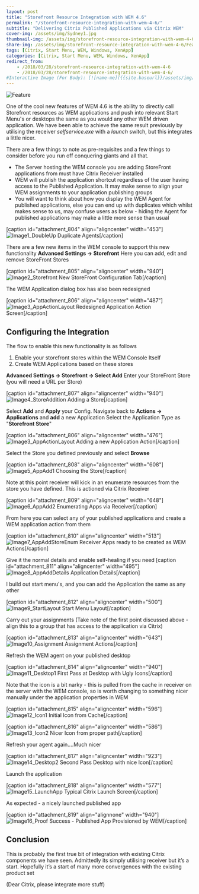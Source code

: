 ```yaml
---
layout: post
title: "Storefront Resource Integration with WEM 4.6"
permalink: "/storefront-resource-integration-with-wem-4-6/"
subtitle: "Delivering Citrix Published Applications via Citrix WEM"
cover-img: /assets/img/Sydney1.jpg
thumbnail-img: /assets/img/storefront-resource-integration-with-wem-4-6/Feature.png
share-img: /assets/img/storefront-resource-integration-with-wem-4-6/Feature.png
tags: [Citrix, Start Menu, WEM, Windows, XenApp]
categories: [Citrix, Start Menu, WEM, Windows, XenApp]
redirect_from: 
    - /2018/03/28/storefront-resource-integration-with-wem-4-6
    - /2018/03/28/storefront-resource-integration-with-wem-4-6/
#Interactive Image (For Body): [![name-me]({{site.baseurl}}/assets/img/storefront-resource-integration-with-wem-4-6/iometer_Eph_Response.png)]({{site.baseurl}}/assets/img/storefront-resource-integration-with-wem-4-6/image-name.png)
---
```


![Feature]({{site.baseurl}}/assets/img/storefront-resource-integration-with-wem-4-6/Feature.png)

One of the cool new features of WEM 4.6 is the ability to directly call Storefront resources as WEM applications and push into relevant Start Menu's or desktops the same as you would any other WEM driven application. We have been able to achieve the same result previously by utilising the receiver *selfservice.exe* with a *launch* switch, but this integrates a little nicer.

There are a few things to note as pre-requisites and a few things to consider before you run off conquering giants and all that.

*  The Server hosting the WEM console you are adding StoreFront applications from must have Citrix Receiver installed
*  WEM will publish the application shortcut regardless of the user having access to the Published Application. It may make sense to align your WEM assignments to your application publishing groups
*  You will want to think about how you display the WEM Agent for published applications, else you can end up with duplicates which whilst makes sense to us, may confuse users as below - hiding the Agent for published applications may make a little more sense than usual

[caption id="attachment_804" align="aligncenter" width="453"]![Image1_DoubleUp](https://jkindon.files.wordpress.com/2018/03/image1_doubleup.png) Duplicate Agents[/caption] 

There are a few new items in the WEM console to support this new functionality **Advanced Settings -> Storefront** Here you can add, edit and remove StoreFront Stores 

[caption id="attachment_805" align="aligncenter" width="940"]![Image2_Storefront](https://jkindon.files.wordpress.com/2018/03/image2_storefront.png) New StoreFront Configuration Tab[/caption] 

The WEM Application dialog box has also been redesigned 

[caption id="attachment_806" align="aligncenter" width="487"]![Image3_AppActionLayout](https://jkindon.files.wordpress.com/2018/03/image3_appactionlayout.png) Redesigned Application Action Screen[/caption]

## Configuring the Integration

The flow to enable this new functionality is as follows

1.  Enable your storefront stores within the WEM Console Itself
2.  Create WEM Applications based on these stores

**Advanced Settings -> Storefront -> Select Add** Enter your StoreFront Store (you will need a URL per Store) 

[caption id="attachment_807" align="aligncenter" width="940"]![Image4_StoreAddition](https://jkindon.files.wordpress.com/2018/03/image4_storeaddition.png) Adding a Store[/caption] 

Select **Add** and **Apply** your Config. Navigate back to **Actions -> Applications** and **add** a new Application Select the Application Type as "**Storefront Store**" 

[caption id="attachment_806" align="aligncenter" width="476"]![Image3_AppActionLayout](https://jkindon.files.wordpress.com/2018/03/image3_appactionlayout.png) Adding a new Application Action[/caption] 

Select the Store you defined previously and select **Browse** 

[caption id="attachment_808" align="aligncenter" width="608"]![Image5_AppAdd1](https://jkindon.files.wordpress.com/2018/03/image5_appadd1.png) Choosing the Store[/caption] 

Note at this point receiver will kick in an enumerate resources from the store you have defined. This is actioned via Citrix Receiver 

[caption id="attachment_809" align="aligncenter" width="648"]![Image6_AppAdd2](https://jkindon.files.wordpress.com/2018/03/image6_appadd2.png) Enumerating Apps via Receiver[/caption] 

From here you can select any of your published applications and create a WEM application action from them 

[caption id="attachment_810" align="aligncenter" width="513"]![Image7_AppAddStoreEnum](https://jkindon.files.wordpress.com/2018/03/image7_appaddstoreenum.png) Receiver Apps ready to be created as WEM Actions[/caption] 

Give it the normal details and enable self-healing if you need [caption id="attachment_811" align="aligncenter" width="495"]![Image8_AppAddDetails](https://jkindon.files.wordpress.com/2018/03/image8_appadddetails.png) Application Details[/caption] 

I build out start menu's, and you can add the Application the same as any other 

[caption id="attachment_812" align="aligncenter" width="500"]![Image9_StartLayout](https://jkindon.files.wordpress.com/2018/03/image9_startlayout.png) Start Menu Layout[/caption] 

Carry out your assignments (Take note of the first point discussed above - align this to a group that has access to the application via Citrix) 

[caption id="attachment_813" align="aligncenter" width="643"]![Image10_Assignment](https://jkindon.files.wordpress.com/2018/03/image10_assignment.png) Assignment Actions[/caption] 

Refresh the WEM agent on your published desktop 

[caption id="attachment_814" align="aligncenter" width="940"]![Image11_Desktop1](https://jkindon.files.wordpress.com/2018/03/image11_desktop1.png) First Pass at Desktop with Ugly Icons[/caption] 

Note that the icon is a bit narky - this is pulled from the cache in receiver on the server with the WEM console, so is worth changing to something nicer manually under the application properties in WEM 

[caption id="attachment_815" align="aligncenter" width="596"]![Image12_Icon1](https://jkindon.files.wordpress.com/2018/03/image12_icon1.png) Initial Icon from Cache[/caption] 

[caption id="attachment_816" align="aligncenter" width="586"]![Image13_Icon2](https://jkindon.files.wordpress.com/2018/03/image13_icon2.png) Nicer Icon from proper path[/caption] 

Refresh your agent again....Much nicer 

[caption id="attachment_817" align="aligncenter" width="923"]![Image14_Desktop2](https://jkindon.files.wordpress.com/2018/03/image14_desktop2.png) Second Pass Desktop with nice Icon[/caption] 

Launch the application 

[caption id="attachment_818" align="aligncenter" width="577"]![Image15_LaunchApp](https://jkindon.files.wordpress.com/2018/03/image15_launchapp.png) Typical Citrix Launch Screen[/caption] 

As expected - a nicely launched published app 

[caption id="attachment_819" align="alignnone" width="940"]![Image16_Proof](https://jkindon.files.wordpress.com/2018/03/image16_proof.png) Success - Published App Provisioned by WEM[/caption]

## Conclusion

This is probably the first true bit of integration with existing Citrix components we have seen. Admittedly its simply utilising receiver but it’s a start. Hopefully it’s a start of many more convergences with the existing product set

(Dear Citrix, please integrate more stuff)
